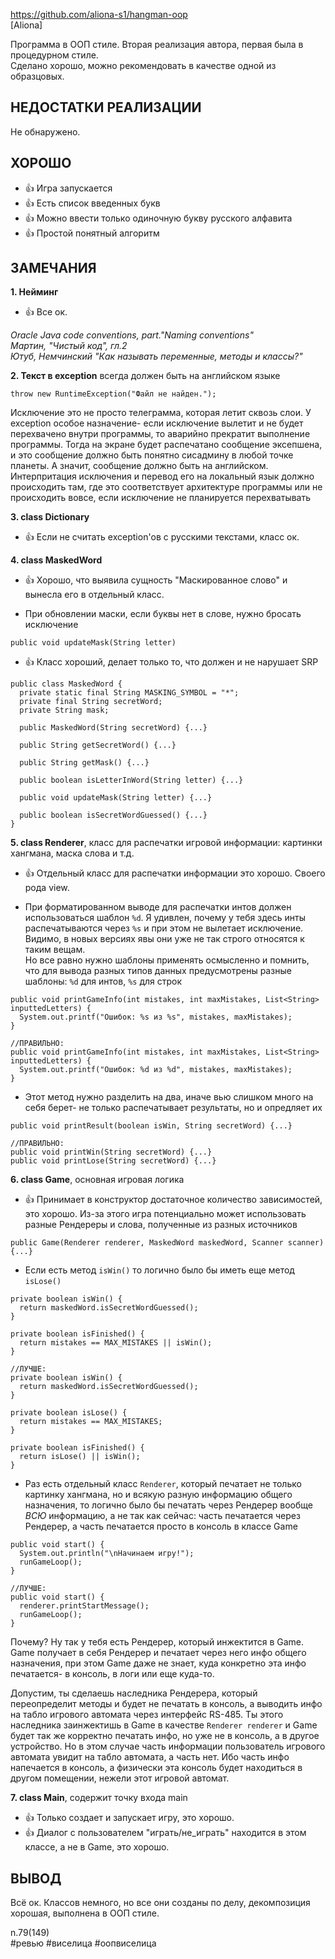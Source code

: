 https://github.com/aliona-s1/hangman-oop  
[Aliona]

Программа в ООП стиле. Вторая реализация автора, первая была в процедурном стиле.  
Сделано хорошо, можно рекомендовать в качестве одной из образцовых.

## НЕДОСТАТКИ РЕАЛИЗАЦИИ

Не обнаружено.

## ХОРОШО

+ 👍 Игра запускается 
+ 👍 Есть список введенных букв 
+ 👍 Можно ввести только одиночную букву русского алфавита 
+ 👍 Простой понятный алгоритм

## ЗАМЕЧАНИЯ

**1. Нейминг**

+ 👍 Все ок.

*Oracle Java code conventions, part."Naming conventions"*  
*Мартин, "Чистый код", гл.2*  
*Ютуб, Немчинский "Как называть переменные, методы и классы?"*  

**2. Текст в exception** всегда должен быть на английском языке
```
throw new RuntimeException("Файл не найден.");
```
Исключение это не просто телеграмма, которая летит сквозь слои. 
У exception особое назначение- если исключение вылетит и не будет перехвачено внутри программы, то аварийно прекратит выполнение программы.
Тогда на экране будет распечатано сообщение эксепшена, и это сообщение должно быть понятно сисадмину в любой точке планеты. 
А значит, сообщение должно быть на английском. 
Интерпритация исключения и перевод его на локальный язык должно происходить там, где это соответствует архитектуре программы или не происходить вовсе, если исключение не планируется перехватывать

**3. class Dictionary**

+ 👍 Если не считать exception'ов с русскими текстами, класс ок. 

**4. class MaskedWord**

+ 👍 Хорошо, что выявила сущность "Маскированное слово" и вынесла его в отдельный класс.

- При обновлении маски, если буквы нет в слове, нужно бросать исключение
```
public void updateMask(String letter)
```

+ 👍 Класс хороший, делает только то, что должен и не нарушает SRP
```
public class MaskedWord {
  private static final String MASKING_SYMBOL = "*";
  private final String secretWord;
  private String mask;

  public MaskedWord(String secretWord) {...}

  public String getSecretWord() {...}

  public String getMask() {...}

  public boolean isLetterInWord(String letter) {...}

  public void updateMask(String letter) {...}

  public boolean isSecretWordGuessed() {...}
}
```

**5. class Renderer**, класс для распечатки игровой информации: картинки хангмана, маска слова и т.д.

+ 👍 Отдельный класс для распечатки информации это хорошо. Своего рода view.

- При форматированном выводе для распечатки интов должен использоваться шаблон `%d`. Я удивлен, почему у тебя здесь инты распечатываются через `%s` и при этом не вылетает исключение.  
Видимо, в новых версиях явы они уже не так строго относятся к таким вещам.  
Но все равно нужно шаблоны применять осмысленно и помнить, что для вывода разных типов данных предусмотрены разные шаблоны: `%d` для интов, `%s` для строк
```
public void printGameInfo(int mistakes, int maxMistakes, List<String> inputtedLetters) {
  System.out.printf("Ошибок: %s из %s", mistakes, maxMistakes);
}

//ПРАВИЛЬНО:
public void printGameInfo(int mistakes, int maxMistakes, List<String> inputtedLetters) {
  System.out.printf("Ошибок: %d из %d", mistakes, maxMistakes);
}
```

- Этот метод нужно разделить на два, иначе вью слишком много на себя берет- не только распечатывает результаты, но и опредляет их
```
public void printResult(boolean isWin, String secretWord) {...}

//ПРАВИЛЬНО:
public void printWin(String secretWord) {...}
public void printLose(String secretWord) {...}
```

**6. class Game**, основная игровая логика

+ 👍 Принимает в конструктор достаточное количество зависимостей, это хорошо.  Из-за этого игра потенциально может использовать разные Рендереры и слова, полученные из разных источников
```
public Game(Renderer renderer, MaskedWord maskedWord, Scanner scanner) {...}
```

- Если есть метод `isWin()` то логично было бы иметь еще метод `isLose()`
```
private boolean isWin() {
  return maskedWord.isSecretWordGuessed();
}

private boolean isFinished() {
  return mistakes == MAX_MISTAKES || isWin();
}

//ЛУЧШЕ:
private boolean isWin() {
  return maskedWord.isSecretWordGuessed();
}

private boolean isLose() {
  return mistakes == MAX_MISTAKES;
}

private boolean isFinished() {
  return isLose() || isWin();
}
```

- Раз есть отдельный класс `Renderer`, который печатает не только картинку хангмана, но и всякую разную информацию общего назначения, 
то логично было бы печатать через Рендерер вообще *ВСЮ* информацию, а не так как сейчас: 
часть печатается через Рендерер, а часть печатается просто в консоль в классе Game
```
public void start() {
  System.out.println("\nНачинаем игру!");
  runGameLoop();
}

//ЛУЧШЕ:
public void start() {
  renderer.printStartMessage();
  runGameLoop();
}
```
Почему? Ну так у тебя есть Рендерер, который инжектится в Game. 
Game получает в себя Рендерер и печатает через него инфо общего назначения, при этом Game даже не знает, куда конкретно эта инфо печатается- в консоль, в логи или еще куда-то.

Допустим, ты сделаешь наследника Рендерера, который переопределит методы и будет не печатать в консоль, а выводить инфо на табло игрового автомата через интерфейс RS-485. 
Ты этого наследника заинжектишь в Game в качестве `Renderer renderer` и Game будет так же корректно печатать инфо, но уже не в консоль, а в другое устройство. 
Но в этом случае часть информации пользователь игрового автомата увидит на табло автомата, а часть нет. 
Ибо часть инфо напечается в консоль, а физически эта консоль будет находиться в другом помещении, нежели этот игровой автомат.

**7. class Main**, содержит точку входа main

+ 👍 Только создает и запускает игру, это хорошо.
+ 👍 Диалог с пользователем "играть/не_играть" находится в этом классе, а не в Game, это хорошо.

## ВЫВОД

Всё ок. Классов немного, но все они созданы по делу, декомпозиция хорошая, выполнена в ООП стиле.  

n.79(149)  
#ревью #виселица #оопвиселица
